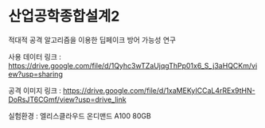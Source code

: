 # 산업공학종합설계2

적대적 공격 알고리즘을 이용한 딥페이크 방어 가능성 연구

사용 데이터 링크 : https://drive.google.com/file/d/1Qyhc3wTZaUjqgThPp01x6_S_j3aHQCKm/view?usp=sharing

공격 이미지 링크 : https://drive.google.com/file/d/1xaMEKyICCaL4rREx9tHN-DoRsJT6CGmf/view?usp=drive_link

실험환경 : 엘리스클라우드 온디맨드 A100 80GB
